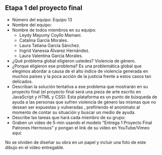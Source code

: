 ## Etapa 1 del proyecto final

- Número del equipo: Equipo 13
- Nombre del equipo: 
- Nombre de todos miembros en su equipo: 
  * Leydy Mayumy Coyllo Mamani.
  * Catalina García Morales.   
  * Laura Tatiana García Sánchez.
  * Ingrid Vanessa Álvarez Hernández.
  * Laura Valentina García Morales.
- ¿Qué problema global eligieron ustedes? Violencia de género.
- ¿Porque eligieron ese problema? Es una problemática global que elegimos abordar a causa de el alto índice de violencia generada en muchos países y la poca acción de la justicia frente a estos casos tan delicados.
- Describan la solución tentativa a ese problema que mostrarán en su proyecto final (el proyecto final será una pieza de arte escrito en JavaScript y HTML y CSS):
  Esta plataforma es un punto de búsqueda de ayuda a las personas que sufren violencia de género las mismas que no desean ser expuestas y vulneradas , prefiriendo el anonimato al momento de contar su situación y buscar un medio de ayuda.
- Describe las tareas que hará cada miembro de su grupo:
- Graben un video de 5-min usando el modelo “Entrega 1 Proyecto Final Patrones Hermosos” y pongan el link de su vídeo en YouTube/Vimeo aquí:

No se olviden de diseñar su obra en un papel y incluir una foto de este dibujo en el vídeo entregable.
